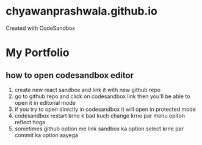 # chyawanprashwala.github.io

Created with CodeSandbox

# My Portfolio

## how to open codesandbox editor

1. create new react sandbox and link it with new github repo
1. go to github repo and click on codesandbox link then you'll be able to open it in editorial mode
1. if you try to open directly in codesandbox it will open in protected mode
1. codesandbox restart krne k bad kuch change krne par menu opiton reflect hoga
1. sometimes github option me link sandbox ka option select krne par commit ka option aayega
